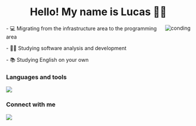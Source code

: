
<h1 align = "center" >Hello! My name is Lucas 🖖🏼</h1>
<img src= "https://mir-s3-cdn-cf.behance.net/project_modules/disp/b97f5428262707.5637231a3c26a.gif" alt = "conding" align="right"/ > 

<p >  - 💻 Migrating from the infrastructure area to the programming area </P>
<p >  - 🧑‍🎓 Studying software analysis and development </p> 
<p >  - 📚 Studying English on your own </p> 
 
</div>

<div>
  <h3>Languages and tools </h3>
  <a href="https://skillicons.dev"> <img src="https://skillicons.dev/icons?i=html,css,js,mysql,git,github,linux"/></a>
</div>

<div>
 <h3 > Connect with me </h3>
  <a href="https://www.linkedin.com/in/lucas-vicente-564244174/" tang="_blank"> <img src = "https://img.shields.io/badge/LinkedIn-0077B5?style=for-the-badge&logo=linkedin&logoColor=white" tang="_blank" </img>  </a>

 </div>
